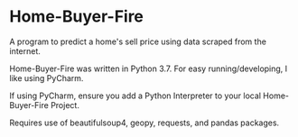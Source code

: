 # Home-Buyer-Fire
A program to predict a home's sell price using data scraped from the internet.

Home-Buyer-Fire was written in Python 3.7. For easy running/developing, I like using PyCharm.

If using PyCharm, ensure you add a Python Interpreter to your local Home-Buyer-Fire Project.

Requires use of beautifulsoup4, geopy, requests, and pandas packages.
